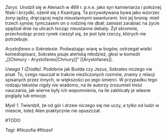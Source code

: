 _Zarys._ Urodził się w Atenach w 469 r. p.n.e. jako syn kamieniarza i położnej. Niski i brzydki, ożenił się z Ksantypą. Ta przywoływana bywa jako wzorzec żony-jędzy, dręczącej męża nieustannymi awanturami. Inni jej bronią: mieli trzech synów, tymczasem on o rodzinę nie dbał; zamiast zarabiać na życie spędzał dnie na ulicach tocząc nieustanne debaty.  Żył skromnie, przechodząc przez rynek cieszył się, że jest tyle rzeczy, których nie potrzebuje.

_Arystofanes o Sokratesie._ Podważając wiarę w bogów, ostrzegał wielki komediopisarz, Sokrates psuje ateńską młodzież, głosi w komedii „[[Chmury - Arystofanes|Chmury]]” [[Arystofanes]].

_Uwaga 1 (Źródła)._ Podobnie jak Budda czy Jezus, Sokrates niczego nie pisał. To, czego nauczał w trakcie niezliczonych rozmów, znamy z relacji spisanych przez innych, w większości po jego śmierci. W przypadku tego rodzaju tekstów nigdy nie wiadomo, na ile autorzy zrozumieli treść nauczania, jak wierne były ich wspomnienia, na ile zakłócały je własne poglądy lub emocje.

_Myśl 1._ Twierdził, że od gór i drzew niczego się nie uczy, a tylko od ludzi w mieście, toteż Aten praktycznie nie opuszczał.

#TODO

_Tagi:_ #filozofia #filozof 